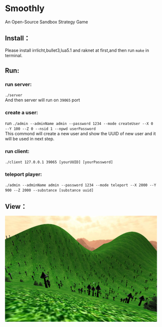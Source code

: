 # Smoothly  
An Open-Source Sandbox Strategy Game  
## Install：  
Please install irrlicht,bullet3,lua5.1 and raknet at first,and then run `make` in terminal.  
## Run:  
### run server:  
`./server`  
And then server will run on `39065` port  
### create a user:  
run `./admin --adminName admin --password 1234 --mode createUser --X 0 --Y 100 --Z 0 --nsid 1 --npwd userPassword`  
This commond will create a new user and show the UUID of new user and it will be used in next step.  
### run client:  
`./client 127.0.0.1 39065 [yourUUID] [yourPassword]`  
### teleport player:  
`./admin --adminName admin --password 1234 --mode teleport --X 2000 --Y 900 --Z 2000 --substance [substance uuid]`  
## View：  
![img](./screenshot/2019-05-10-17-26-15.png)  
